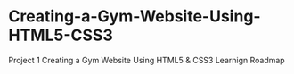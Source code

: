 # Creating-a-Gym-Website-Using-HTML5-CSS3
 Project 1 Creating a Gym Website Using HTML5 &amp; CSS3   Learnign Roadmap 
